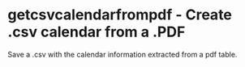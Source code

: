 # getcsvcalendarfrompdf - Create .csv calendar from a .PDF

Save a .csv with the calendar information extracted from a pdf table.
